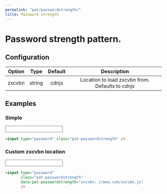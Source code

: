 ```yaml
---
permalink: "pat/passwordstrength/"
title: Password strength
---
```


# Password strength pattern.

## Configuration

| Option | Type | Default | Description |
|:-:|:-:|:-:|:-:|
| zxcvbn | string | cdnjs | Location to load zxcvbn from. Defaults to cdnjs |


## Examples

### Simple

<input type="password" class="pat-passwordstrength" />

```html
<input type="password" class="pat-passwordstrength" />
```

### Custom zxcvbn location

<input type="password"
       class="pat-passwordstrength"
       data-pat-passwordstrength="zxcvbn: //moo.com/zxcvbn.js"
       />

```html
<input type="password"
       class="pat-passwordstrength"
       data-pat-passwordstrength="zxcvbn: //moo.com/zxcvbn.js"
       />
```

